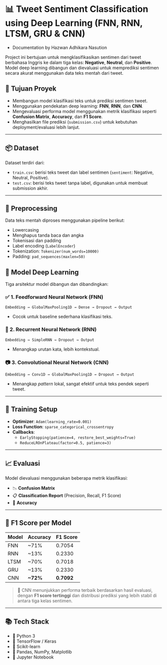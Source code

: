 # 📊 Tweet Sentiment Classification using Deep Learning (FNN, RNN, LTSM, GRU & CNN)

- Documentation by Hazwan Adhikara Nasution

Project ini bertujuan untuk mengklasifikasikan sentimen dari tweet berbahasa Inggris ke dalam tiga kelas: **Negative**, **Neutral**, dan **Positive**. Model deep learning dibangun dan dievaluasi untuk memprediksi sentimen secara akurat menggunakan data teks mentah dari tweet.

## 🚀 Tujuan Proyek

- Membangun model klasifikasi teks untuk prediksi sentimen tweet.
- Menggunakan pendekatan deep learning: **FNN**, **RNN**, dan **CNN**.
- Mengevaluasi performa model menggunakan metrik klasifikasi seperti **Confusion Matrix**, **Accuracy**, dan **F1 Score**.
- Menghasilkan file prediksi (`submission.csv`) untuk kebutuhan deployment/evaluasi lebih lanjut.

---

## 📦 Dataset

Dataset terdiri dari:

- `train.csv`: berisi teks tweet dan label sentimen (`sentiment`: Negative, Neutral, Positive).
- `test.csv`: berisi teks tweet tanpa label, digunakan untuk membuat submission akhir.

---

## 🧼 Preprocessing

Data teks mentah diproses menggunakan pipeline berikut:

- Lowercasing
- Menghapus tanda baca dan angka
- Tokenisasi dan padding
- Label encoding (`LabelEncoder`)
- Tokenization: `Tokenizer(num_words=10000)`
- Padding: `pad_sequences(maxlen=50)`

## 🧠 Model Deep Learning

Tiga arsitektur model dibangun dan dibandingkan:

### ✅ 1. Feedforward Neural Network (FNN)

`Embedding → GlobalMaxPooling1D → Dense → Dropout → Output`

- Cocok untuk baseline sederhana klasifikasi teks.

### 🔁 2. Recurrent Neural Network (RNN)

`Embedding → SimpleRNN → Dropout → Output`

- Menangkap urutan kata, lebih kontekstual.

### 📷 3. Convolutional Neural Network (CNN)

`Embedding → Conv1D → GlobalMaxPooling1D → Dropout → Output`

- Menangkap _pattern_ lokal, sangat efektif untuk teks pendek seperti tweet.

---

## 🔧 Training Setup

- **Optimizer**: `Adam(learning_rate=0.001)`
- **Loss Function**: `sparse_categorical_crossentropy`
- **Callbacks**:
  - `EarlyStopping(patience=4, restore_best_weights=True)`
  - `ReduceLROnPlateau(factor=0.5, patience=3)`

---

## 📈 Evaluasi

Model dievaluasi menggunakan beberapa metrik klasifikasi:

- 📉 **Confusion Matrix**
- 📋 **Classification Report** (Precision, Recall, F1 Score)
- 🎯 **Accuracy**

---

## 🏅 F1 Score per Model

| Model | Accuracy | F1 Score   |
| ----- | -------- | ---------- |
| FNN   | ~71%     | 0.7054     |
| RNN   | ~13%     | 0.2330     |
| LTSM  | ~70%     | 0.7018     |
| GRU   | ~13%     | 0.2330     |
| CNN   | **~72%** | **0.7092** |

> 📌 CNN menunjukkan performa terbaik berdasarkan hasil evaluasi, dengan **F1 score tertinggi** dan distribusi prediksi yang lebih stabil di antara tiga kelas sentimen.

---

## 📚 Tech Stack

- 🐍 Python 3
- 🧠 TensorFlow / Keras
- 🧪 Scikit-learn
- 🧮 Pandas, NumPy, Matplotlib
- 📓 Jupyter Notebook
